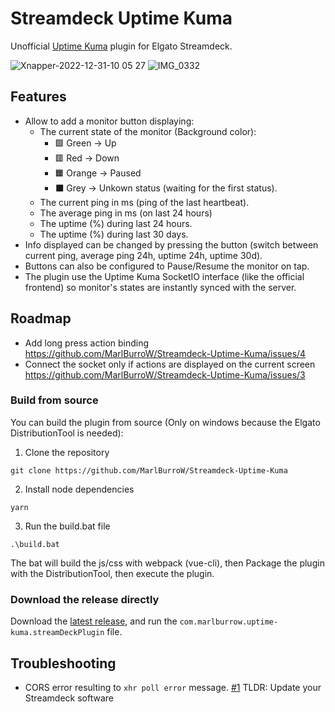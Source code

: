 # Streamdeck Uptime Kuma

Unofficial [Uptime Kuma](https://github.com/louislam/uptime-kuma) plugin for Elgato Streamdeck.

![Xnapper-2022-12-31-10 05 27](https://user-images.githubusercontent.com/3024430/210131410-6e23f1eb-adc8-44be-94a7-494435a519f9.png)
![IMG_0332](https://user-images.githubusercontent.com/3024430/210131465-d45265e8-5095-466c-bbfe-cef4931330a3.jpeg)

## Features

* Allow to add a monitor button displaying:
  * The current state of the monitor (Background color):
    * 🟩 Green -> Up
    * 🟥 Red -> Down
    * 🟧 Orange -> Paused
    * ⬛ Grey -> Unkown status (waiting for the first status).
  * The current ping in ms (ping of the last heartbeat).
  * The average ping in ms (on last 24 hours)
  * The uptime (%) during last 24 hours.
  * The uptime (%) during last 30 days.
* Info displayed can be changed by pressing the button (switch between current ping, average ping 24h, uptime 24h, uptime 30d).
* Buttons can also be configured to Pause/Resume the monitor on tap.
* The plugin use the Uptime Kuma SocketIO interface (like the official frontend) so monitor's states are instantly synced with the server.

## Roadmap

* Add long press action binding https://github.com/MarlBurroW/Streamdeck-Uptime-Kuma/issues/4
* Connect the socket only if actions are displayed on the current screen https://github.com/MarlBurroW/Streamdeck-Uptime-Kuma/issues/3


### Build from source
You can build the plugin from source (Only on windows because the Elgato DistributionTool is needed):

1. Clone the repository

`git clone https://github.com/MarlBurroW/Streamdeck-Uptime-Kuma`

2. Install node dependencies

`yarn`

3. Run the build.bat file

`.\build.bat`

The bat will build the js/css with webpack (vue-cli), then Package the plugin with the DistributionTool, then execute the plugin.

### Download the release directly

Download the [latest release](https://github.com/MarlBurroW/Streamdeck-Uptime-Kuma/releases/latest), and run the `com.marlburrow.uptime-kuma.streamDeckPlugin` file.

## Troubleshooting

* CORS error resulting to `xhr poll error` message. [#1](https://github.com/MarlBurroW/Streamdeck-Uptime-Kuma/issues/1) TLDR: Update your  Streamdeck software

